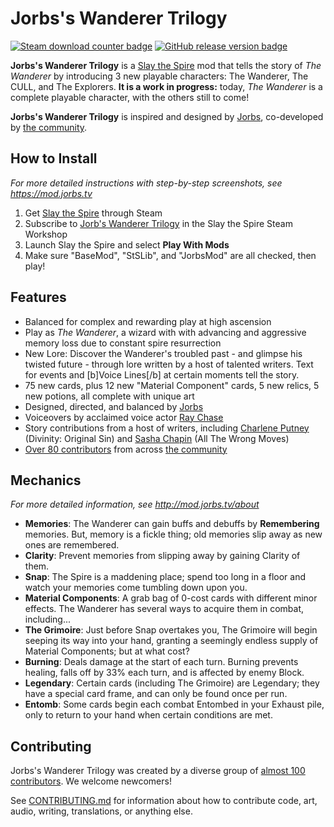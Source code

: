 # Jorbs's Wanderer Trilogy
[![Steam download counter badge](https://img.shields.io/steam/downloads/1997053791?color=blue&label=Steam%20Downloads)](https://steamcommunity.com/sharedfiles/filedetails/?id=1997053791) [![GitHub release version badge](https://img.shields.io/github/v/release/dbjorge/jorbs-spire-mod?color=blue&label=latest%20release&sort=semver)](https://steamcommunity.com/sharedfiles/filedetails/?id=1997053791)

**Jorbs's Wanderer Trilogy** is a [Slay the Spire](https://www.megacrit.com/) mod that tells the story of *The Wanderer* by introducing 3 new playable characters: The Wanderer, The CULL, and The Explorers. **It is a work in progress:** today, *The Wanderer* is a complete playable character, with the others still to come!

**Jorbs's Wanderer Trilogy** is inspired and designed by [Jorbs](https://twitch.tv/jorbs), co-developed by [the community](url=https://mod.jorbs.tv/credits).

## How to Install

*For more detailed instructions with step-by-step screenshots, see https://mod.jorbs.tv*

1. Get [Slay the Spire](https://store.steampowered.com/app/646570/Slay_the_Spire/) through Steam
1. Subscribe to [Jorb's Wanderer Trilogy](https://steamcommunity.com/sharedfiles/filedetails/?id=1997053791) in the Slay the Spire Steam Workshop
1. Launch Slay the Spire and select **Play With Mods**
1. Make sure "BaseMod", "StSLib", and "JorbsMod" are all checked, then play!

## Features

* Balanced for complex and rewarding play at high ascension
* Play as *The Wanderer*, a wizard with with advancing and aggressive memory loss due to constant spire resurrection
* New Lore: Discover the Wanderer's troubled past - and glimpse his twisted future - through lore written by a host of talented writers. Text for events and [b]Voice Lines[/b] at certain moments tell the story.
* 75 new cards, plus 12 new "Material Component" cards, 5 new relics, 5 new potions, all complete with unique art
* Designed, directed, and balanced by [Jorbs](https://twitch.tv/jorbs)
* Voiceovers by acclaimed voice actor [Ray Chase](https://www.imdb.com/name/nm2616557/)
* Story contributions from a host of writers, including [Charlene Putney](http://alphachar.com) (Divinity: Original Sin) and [Sasha Chapin](https://imsashachapin.com) (All The Wrong Moves)
* [Over 80 contributors](https://mod.jorbs.tv/credits) from across [the community](https://discord.gg/jorbs)

## Mechanics

*For more detailed information, see http://mod.jorbs.tv/about*

* **Memories**: The Wanderer can gain buffs and debuffs by **Remembering** memories. But, memory is a fickle thing; old memories slip away as new ones are remembered.
* **Clarity**: Prevent memories from slipping away by gaining Clarity of them.
* **Snap**: The Spire is a maddening place; spend too long in a floor and watch your memories come tumbling down upon you.
* **Material Components**: A grab bag of 0-cost cards with different minor effects. The Wanderer has several ways to acquire them in combat, including...
* **The Grimoire**: Just before Snap overtakes you, The Grimoire will begin seeping its way into your hand, granting a seemingly endless supply of Material Components; but at what cost?
* **Burning**: Deals damage at the start of each turn. Burning prevents healing, falls off by 33% each turn, and is affected by enemy Block.
* **Legendary**: Certain cards (including The Grimoire) are Legendary; they have a special card frame, and can only be found once per run.
* **Entomb**: Some cards begin each combat Entombed in your Exhaust pile, only to return to your hand when certain conditions are met.

## Contributing

Jorbs's Wanderer Trilogy was created by a diverse group of [almost 100 contributors](https://mod.jorbs.tv/credits). We welcome newcomers!

See [CONTRIBUTING.md](./CONTRIBUTING.md) for information about how to contribute code, art, audio, writing, translations, or anything else. 

